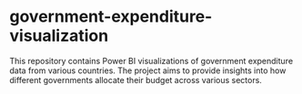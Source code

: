 # government-expenditure-visualization
This repository contains Power BI visualizations of government expenditure data from various countries. The project aims to provide insights into how different governments allocate their budget across various sectors.

